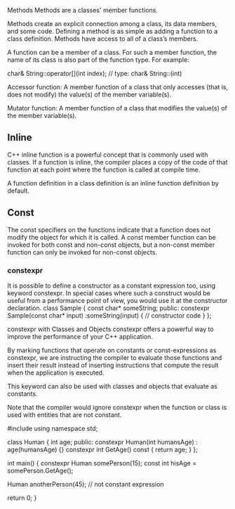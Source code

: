 Methods
Methods are a classes' member functions.

Methods create an explicit connection among a class, its data members, and some code. Defining a method is as simple as adding a function to a class definition. Methods have access to all of a class’s members.

A function can be a member of a class. For such a member function, the name of its class is also part of the function type. For example:

char& String::operator[](int index); // type: char& String::(int)

Accessor function: A member function of a class that only accesses (that is, does not modify) the value(s) of the member variable(s).

Mutator function: A member function of a class that modifies the value(s) of the member variable(s).



## Inline
C++ inline function is a powerful concept that is commonly used with classes. If a function is inline, the compiler places a copy of the code of that function at each point where the function is called at compile time.

A function definition in a class definition is an inline function definition by default.

## Const
The const specifiers on the functions indicate that a function does not modify the object for which it is called. A const member function can be invoked for both const and non-const objects, but a non-const member function can only be invoked for non-const objects.


### constexpr
It is possible to define a constructor as a constant expression
too, using keyword constexpr. In special cases where such a
construct would be useful from a performance point of view, you
would use it at the constructor declaration.
class Sample {
  const char* someString;
public:
  constexpr Sample(const char* input) :someString(input)
  { // constructor code }
};


constexpr with Classes and Objects
constexpr offers a powerful way to improve the performance of your C++ application.

By marking functions that operate on constants or const-expressions as constexpr, we are instructing the compiler to evaluate those functions and insert their result instead of inserting instructions
that compute the result when the application is executed.

This keyword can also be used with classes and objects that evaluate as constants.

Note
that the compiler would ignore constexpr when the function or class is used with entities that are not constant.

#include <iostream>
 using namespace std;

 class Human
 {
 int age;
 public:
 constexpr Human(int humansAge) : age(humansAge) {}
 constexpr int GetAge() const { return age; }
 };

 int main()
 {
 constexpr Human somePerson(15);
 const int hisAge = somePerson.GetAge();

 Human anotherPerson(45); // not constant expression

 return 0;
 }
